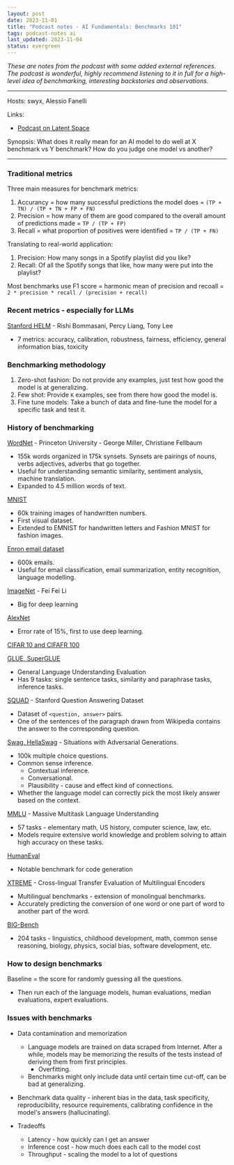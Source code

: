 ```yaml
---
layout: post
date: 2023-11-01
title: "Podcast notes - AI Fundamentals: Benchmarks 101"
tags: podcast-notes ai
last_updated: 2023-11-04
status: evergreen
---
```


*These are notes from the podcast with some added external references. The podcast is wonderful, highly recommend listening to it in full for a high-level idea of benchmarking, interesting backstories and observations.*

---

Hosts: swyx, Alessio Fanelli

Links:
- [Podcast on Latent Space](https://www.latent.space/p/benchmarks-101)

Synopsis: What does it really mean for an AI model to do well at X benchmark vs Y benchmark? How do you judge one model vs another?

---

### Traditional metrics

Three main measures for benchmark metrics:
  1. Accurancy = how many successful predictions the model does = `(TP + TN) / (TP + TN + FP + FN)`
  2. Precision = how many of them are good compared to the overall amount of predictions made = `TP / (TP + FP)`
  3. Recall = what proportion of positives were identified = `TP / (TP + FN)`

Translating to real-world application: 
  1. Precision: How many songs in a Spotify playlist did you like?
  2. Recall: Of all the Spotify songs that like, how many were put into the playlist?

Most benchmarks use F1 score = harmonic mean of precision and recoall = `2 * precision * recall / (precision + recall)`

### Recent metrics - especially for LLMs

[Stanford HELM](https://crfm.stanford.edu/2022/11/17/helm.html) - Rishi Bommasani, Percy Liang, Tony Lee
  - 7 metrics: accuracy, calibration, robustness, fairness, efficiency, general information bias, toxicity

### Benchmarking methodology

1. Zero-shot fashion: Do not provide any examples, just test how good the model is at generalizing.
2. Few shot: Provide `K` examples, see from there how good the model is.
3. Fine tune models: Take a bunch of data and fine-tune the model for a specific task and test it.

### History of benchmarking

[WordNet](https://wordnet.princeton.edu/) - Princeton University - George Miller, Christiane Fellbaum
- 155k words organized in 175k synsets. Synsets are pairings of nouns, verbs adjectives, adverbs that go together.
- Useful for understanding semantic similarity, sentiment analysis, machine translation.
- Expanded to 4.5 million words of text.

[MNIST](https://en.wikipedia.org/wiki/MNIST_database)
- 60k training images of handwritten numbers.
- First visual dataset.
- Extended to EMNIST for handwritten letters and Fashion MNIST for fashion images.

[Enron email dataset](https://www.cs.cmu.edu/~enron/)
- 600k emails.
- Useful for email classification, email summarization, entity recognition, language modelling.

[ImageNet](https://www.image-net.org/) - Fei Fei Li
- Big for deep learning

[AlexNet](https://en.wikipedia.org/wiki/AlexNet)
- Error rate of 15%, first to use deep learning.

[CIFAR 10 and CIFAFR 100](https://www.cs.toronto.edu/~kriz/cifar.html)

[GLUE, SuperGLUE](https://gluebenchmark.com/)
- General Language Understanding Evaluation
- Has 9 tasks: single sentence tasks, similarity and paraphrase tasks, inference tasks.

[SQUAD](https://rajpurkar.github.io/SQuAD-explorer/) - Stanford Question Answering Dataset
- Dataset of `<question, answer>` pairs.
- One of the sentences of the paragraph drawn from Wikipedia contains the answer to the corresponding question.

[Swag, HellaSwag](https://rowanzellers.com/hellaswag/) - Situations with Adversarial Generations.
- 100k multiple choice questions.
- Common sense inference.
  - Contextual inference.
  - Conversational.
  - Plausibility - cause and effect kind of connections.
- Whether the language model can correctly pick the most likely answer based on the context.

[MMLU](https://paperswithcode.com/dataset/mmlu) - Massive Multitask Language Understanding
- 57 tasks - elementary math, US history, computer science, law, etc.
- Models require extensive world knowledge and problem solving to attain high accuracy on these tasks.

[HumanEval](https://github.com/openai/human-eval)
- Notable benchmark for code generation

[XTREME](https://sites.research.google/xtreme) - Cross-lingual Transfer Evaluation of Multilingual Encoders
- Multilingual benchmarks - extension of monolingual benchmarks.
- Accurately predicting the conversion of one word or one part of word to another part of the word.

[BIG-Bench](https://paperswithcode.com/dataset/big-bench)
- 204 tasks - linguistics, childhood development, math, common sense reasoning, biology, physics, social bias, software development, etc.

### How to design benchmarks

Baseline = the score for randomly guessing all the questions.
- Then run each of the language models, human evaluations, median evaluations, expert evaluations.

### Issues with benchmarks

* Data contamination and memorization
  * Language models are trained on data scraped from Internet. After a while, models may be memorizing the results of the tests instead of deriving them from first principles.
    * Overfitting.
  * Benchmarks might only include data until certain time cut-off, can be bad at generalizing.
* Benchmark data quality - inherent bias in the data, task specificity, reproducibility, resource requirements, calibrating confidence in the model's answers (hallucinating).

* Tradeoffs
  * Latency - how quickly can I get an answer
  * Inference cost - how much does each call to the model cost
  * Throughput - scaling the model to a lot of questions